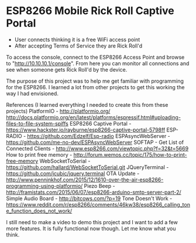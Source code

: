 # ESP8266 Mobile Rick Roll Captive Portal
- User connects thinking it is a free WiFi access point
- After accepting Terms of Service they are Rick Roll'd

To access the console, connect to the ESP8266 Access Point and browse to "http://10.10.10.1/console".
From here you can monitor all connections and see when someone gets Rick Roll'd by the device.

The purpose of this project was to help me get familiar with programming for the ESP8266.
I learned a lot from other projects to get this working the way I had envisioned.

References (I learned everything I needed to create this from these projects)
PlatformIO - http://platformio.org/
             http://docs.platformio.org/en/latest/platforms/espressif.html#uploading-files-to-file-system-spiffs
ESP8266 Captive Portal - https://www.hackster.io/rayburne/esp8266-captive-portal-5798ff
ESP-RADIO - https://github.com/Edzelf/Esp-radio
ESPAsyncWebServer - https://github.com/me-no-dev/ESPAsyncWebServer
SOFTAP - Get List of Connected Clients - http://www.esp8266.com/viewtopic.php?f=32&t=5669
How to print free memory - http://forum.wemos.cc/topic/175/how-to-print-free-memory
WebSocketToSerial - https://github.com/hallard/WebSocketToSerial.git
JQueryTerminal - https://github.com/jcubic/jquery.terminal
OTA Update - http://www.penninkhof.com/2015/12/1610-over-the-air-esp8266-programming-using-platformio/
Piezo Beep - http://framistats.com/2015/06/07/esp8266-arduino-smtp-server-part-2/
Simple Audio Board - http://bitcows.com/?p=19
Tone Doesn't Work - https://www.reddit.com/r/esp8266/comments/46kw38/esp8266_calling_tone_function_does_not_work/

I still need to make a video to demo this project and I want to add a few more features.
It is fully functional now though. Let me know what you think.
